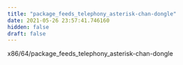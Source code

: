 ```yaml
---
title: "package_feeds_telephony_asterisk-chan-dongle"
date: 2021-05-26 23:57:41.746160
hidden: false
draft: false
---
```


x86/64/package_feeds_telephony_asterisk-chan-dongle

